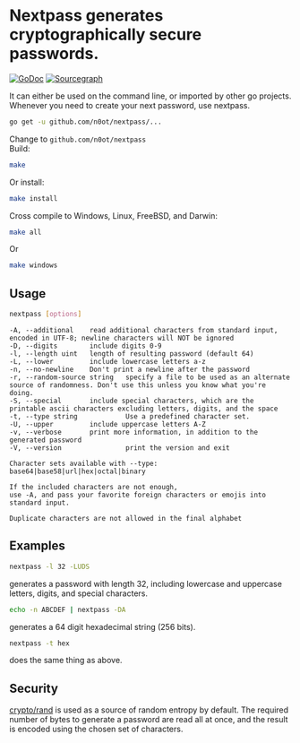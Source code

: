 # Nextpass generates cryptographically secure passwords.
[![GoDoc](https://godoc.org/github.com/n0ot/nextpass?status.svg)](https://godoc.org/github.com/n0ot/nextpass)
[![Sourcegraph](https://sourcegraph.com/github.com/n0ot/nextpass/-/badge.svg)](https://sourcegraph.com/github.com/n0ot/nextpass/?badge)

It can either be used on the command line, or imported by other go projects.
Whenever you need to create your next password, use nextpass.

```sh
go get -u github.com/n0ot/nextpass/...
```
Change to `github.com/n0ot/nextpass`  
Build:
```sh
make
```
Or install:
```sh
make install
```
Cross compile to Windows, Linux, FreeBSD, and Darwin:
```sh
make all
```
Or
```sh
make windows
```

## Usage
```sh
nextpass [options]
```

    -A, --additional    read additional characters from standard input, encoded in UTF-8; newline characters will NOT be ignored
    -D, --digits        include digits 0-9
    -l, --length uint   length of resulting password (default 64)
    -L, --lower         include lowercase letters a-z
    -n, --no-newline    Don't print a newline after the password
    -r, --random-source string   specify a file to be used as an alternate source of randomness. Don't use this unless you know what you're doing.
    -S, --special       include special characters, which are the printable ascii characters excluding letters, digits, and the space
    -t, --type string            Use a predefined character set.
    -U, --upper         include uppercase letters A-Z
    -v, --verbose       print more information, in addition to the generated password
    -V, --version                print the version and exit

    Character sets available with --type: base64|base58|url|hex|octal|binary

    If the included characters are not enough,
    use -A, and pass your favorite foreign characters or emojis into standard input.

    Duplicate characters are not allowed in the final alphabet

## Examples
```sh
nextpass -l 32 -LUDS
```
generates a password with length 32, including
lowercase and uppercase letters, digits, and special characters.

```sh
echo -n ABCDEF | nextpass -DA
```
generates a 64 digit hexadecimal string (256 bits).

```sh
nextpass -t hex
```
does the same thing as above.

## Security
[crypto/rand](https://godoc.org/crypto/rand) is used as a source of random entropy by default.
The required number of bytes to generate a password are read all at once,
and the result is encoded using the chosen set of characters.
